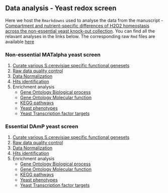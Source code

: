 ## Data analysis - Yeast redox screen


Here we host the `Rmarkdowns` used to analyse the data from the manuscript - [Compartment and nutrient-specific differences of H2O2 homeostasis across the non-essential yeast knock-out collection](www.google.com). You can find all the relavant analyses in the links below. The corresponding raw `Rmd` files are available [here](https://github.com/ashwini-kr-sharma/redox-yeast-screen/)

### Non-essential MATalpha yeast screen

1. [Curate various S.cerevisiae specific functional genesets](/Nonessential_MATa_screen/src/00_createYeastGenesets.html)
2. [Raw data quality control](/Nonessential_MATa_screen/src/01_rawDataQualityControl.html)
3. [Data Normalization](/Nonessential_MATa_screen/src/02_rawDataNomalization.html)
4. [Hits identification](/Nonessential_MATa_screen/src/03_hitsIdentification.html)
5. Enrichment analysis
    - [Gene Ontology Biological process](/Nonessential_MATa_screen/src/04_enrichmentAnalysis_GOBP.html)
    - [Gene Ontology Molecular function](/Nonessential_MATa_screen/src/04_enrichmentAnalysis_GOMF.html)
    - [KEGG pathways](/Nonessential_MATa_screen/src/04_enrichmentAnalysis_KEEG.html)
    - [Yeast phenotypes](/Nonessential_MATa_screen/src/04_enrichmentAnalysis_Phenotypes.html)
    - [Yeast Transcription factor targets](/Nonessential_MATa_screen/src/04_enrichmentAnalysis_TFtargets.html)


### Essential DAmP yeast screen

1. [Curate various S.cerevisiae specific functional genesets](/Essential_DAmP_screen/src/00_createYeastGenesets.html)
2. [Raw data quality control](/Essential_DAmP_screen/src/01_rawDataQualityControl.html)
3. [Data Normalization](/Essential_DAmP_screen/src/02_rawDataNomalization.html)
4. [Hits identification](/Essential_DAmP_screen/src/03_hitsIdentification.html)
5. Enrichment analysis
    - [Gene Ontology Biological process](/Essential_DAmP_screen/src/04_enrichmentAnalysis_GOBP.html)
    - [Gene Ontology Molecular function](/Essential_DAmP_screen/src/04_enrichmentAnalysis_GOMF.html)
    - [KEGG pathways](/Essential_DAmP_screen/src/04_enrichmentAnalysis_KEEG.html)
    - [Yeast phenotypes](/Essential_DAmP_screen/src/04_enrichmentAnalysis_Phenotypes.html)
    - [Yeast Transcription factor targets](/Essential_DAmP_screen/src/04_enrichmentAnalysis_TFtargets.html)
